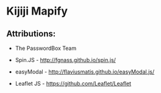 Kijiji Mapify
=============

## Attributions:

* The PasswordBox Team

* Spin.JS - 		http://fgnass.github.io/spin.js/

* easyModal - 	http://flaviusmatis.github.io/easyModal.js/

* Leaflet JS - 	https://github.com/Leaflet/Leaflet
